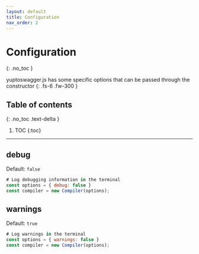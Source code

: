 ```yaml
---
layout: default
title: Configuration
nav_order: 2
---
```


# Configuration
{: .no_toc }

yuptoswagger.js has some specific options that can be passed through the constructor
{: .fs-6 .fw-300 }

## Table of contents
{: .no_toc .text-delta }

1. TOC
{:toc}

---

## debug

Default: `false`
```js
# Log debugging information in the terminal
const options = { debug: false }
const compiler = new Compiler(options);
```

## warnings
Default: `true`
```js
# Log warnings in the terminal
const options = { warnings: false }
const compiler = new Compiler(options);
```

<!-- View this site's [\_config.yml](https://github.com/yuptoswagger-js/yuptoswagger.js/tree/main/_config.yml) file as an example. -->
